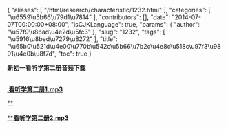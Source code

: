 {
    "aliases": [
        "/html/research/characteristic/1232.html"
    ],
    "categories": [
        "\u6559\u5b66\u79d1\u7814"
    ],
    "contributors": [],
    "date": "2014-07-07T00:00:00+08:00",
    "isCJKLanguage": true,
    "params": {
        "author": "\u57f9\u8bad\u4e2d\u5fc3"
    },
    "slug": "1232",
    "tags": [
        "\u5916\u8bed\u7279\u8272"
    ],
    "title": "\u65b0\u521d\u4e00\u770b\u542c\u5b66\u7b2c\u4e8c\u518c\u97f3\u9891\u4e0b\u8f7d",
    "toc": true
}

**新初一看听学第二册音频下载**




[**<img
    src="https://cdn.tfls.online/mirror/full/f0eba9ffb26316ca8807c234ce38c861956443b4.jpg"
    style="display:block;margin-left:auto;margin-right:auto;"
    decoding="async"
    fetchpriority="auto"
    loading="lazy"
    height="16"
    width="16"
/> 看听学第二册1.mp3**](/images/media/LLL2-1.mp3)




[**<img
    src="https://cdn.tfls.online/mirror/full/f0eba9ffb26316ca8807c234ce38c861956443b4.jpg"
    style="display:block;margin-left:auto;margin-right:auto;"
    decoding="async"
    fetchpriority="auto"
    loading="lazy"
    height="16"
    width="16"
/>****看听学第二册2.mp3**](/images/media/LLL2-2.mp3)


